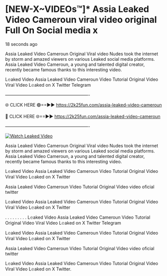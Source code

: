 # [NEW-X~VIDEOs™]* Assia Leaked Video Cameroun viral video original Full On Social media x

18 seconds ago

Assia Leaked Video Cameroun Original Viral video Nudes took the internet by storm and amazed viewers on various Leaked social media platforms. Assia Leaked Video Cameroun, a young and talented digital creator, recently became famous thanks to this interesting video.

L𝚎aked Video Assia Leaked Video Cameroun Video Tutorial Original Video Viral Video L𝚎aked on X Twitter Telegram

———————————————————-

🌐 CLICK HERE 🟢==►► https://2k25fun.com/assia-leaked-video-cameroun

🔴 CLICK HERE 🌐==►► https://2k25fun.com/assia-leaked-video-cameroun

———————————————————-

[![Watch Leaked Video](https://miro.medium.com/v2/resize:fit:828/format:webp/1*cilzJN44JGOrTw9NJCrNHA.gif "Watch Leaked Video")](https://2k25fun.com/assia-leaked-video-cameroun)

Assia Leaked Video Cameroun Original Viral video Nudes took the internet by storm and amazed viewers on various Leaked social media platforms. Assia Leaked Video Cameroun, a young and talented digital creator, recently became famous thanks to this interesting video.

L𝚎aked Video Assia Leaked Video Cameroun Video Tutorial Original Video Viral Video L𝚎aked on X Twitter

Assia Leaked Video Cameroun Video Tutorial Original Video video oficial twitter

L𝚎aked Video Assia Leaked Video Cameroun Video Tutorial Original Video Viral Video L𝚎aked on X Twitter

. . . . . . . . . L𝚎aked Video Assia Leaked Video Cameroun Video Tutorial Original Video Viral Video L𝚎aked on X Twitter Telegram

L𝚎aked Video Assia Leaked Video Cameroun Video Tutorial Original Video Viral Video L𝚎aked on X Twitter

Assia Leaked Video Cameroun Video Tutorial Original Video video oficial twitter

L𝚎aked Video Assia Leaked Video Cameroun Video Tutorial Original Video Viral Video L𝚎aked on X Twitter.